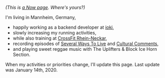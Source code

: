 <!-- 
.. title: What I'm doing at the moment
.. slug: now
.. date: 2016-06-22 17:44:06 UTC-05:00
.. tags: 
.. category: 
.. link: 
.. description: 
.. type: text
-->

*(This is [a Now page](http://nownownow.com/about). Where's yours?)*


I'm living in Mannheim, Germany,

- happily working as a backend developer at [ioki](https://ioki.com/),
- slowly increasing my running activities,
- while also training at [CrossFit Rhein-Neckar](http://www.crossfit-rhein-neckar.de/),
- recording episodes of [Several Ways To Live](https://severalwaystolive.com/) and [Cultural Comments](https://podcast.c3s.cc/),
- and playing sweet reggae music with The Uplifters & Block Ice Horn Section.

When my activities or priorities change, I’ll update this page. Last update was January 14th, 2020.
